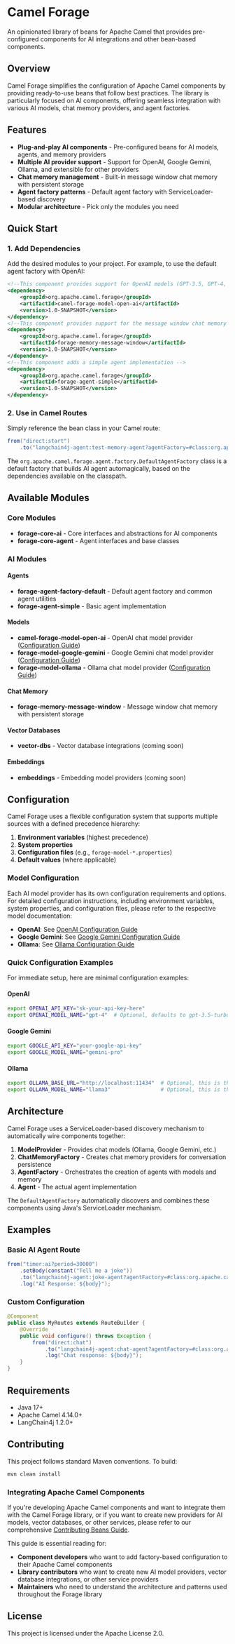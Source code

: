 # Camel Forage

An opinionated library of beans for Apache Camel that provides pre-configured components for AI integrations and other bean-based components.

## Overview

Camel Forage simplifies the configuration of Apache Camel components by providing ready-to-use beans that follow best practices. The library is particularly focused on AI components, offering seamless integration with various AI models, chat memory providers, and agent factories.

## Features

- **Plug-and-play AI components** - Pre-configured beans for AI models, agents, and memory providers
- **Multiple AI provider support** - Support for OpenAI, Google Gemini, Ollama, and extensible for other providers
- **Chat memory management** - Built-in message window chat memory with persistent storage
- **Agent factory patterns** - Default agent factory with ServiceLoader-based discovery
- **Modular architecture** - Pick only the modules you need

## Quick Start

### 1. Add Dependencies

Add the desired modules to your project. For example, to use the default agent factory with OpenAI:

```xml
<!--This component provides support for OpenAI models (GPT-3.5, GPT-4, etc.)-->
<dependency>
    <groupId>org.apache.camel.forage</groupId>
    <artifactId>camel-forage-model-open-ai</artifactId>
    <version>1.0-SNAPSHOT</version>
</dependency>
<!--This component provides support for the message window chat memory -->
<dependency>
    <groupId>org.apache.camel.forage</groupId>
    <artifactId>forage-memory-message-window</artifactId>
    <version>1.0-SNAPSHOT</version>
</dependency>
<!--This component adds a simple agent implementation -->
<dependency>
    <groupId>org.apache.camel.forage</groupId>
    <artifactId>forage-agent-simple</artifactId>
    <version>1.0-SNAPSHOT</version>
</dependency>
```

### 2. Use in Camel Routes

Simply reference the bean class in your Camel route:

```java
from("direct:start")
    .to("langchain4j-agent:test-memory-agent?agentFactory=#class:org.apache.camel.forage.agent.factory.DefaultAgentFactory");
```

The `org.apache.camel.forage.agent.factory.DefaultAgentFactory` class is a default factory that builds AI agent automagically,
based on the dependencies available on the classpath.

## Available Modules

### Core Modules

- **forage-core-ai** - Core interfaces and abstractions for AI components
- **forage-core-agent** - Agent interfaces and base classes

### AI Modules

#### Agents
- **forage-agent-factory-default** - Default agent factory and common agent utilities
- **forage-agent-simple** - Basic agent implementation

#### Models
- **camel-forage-model-open-ai** - OpenAI chat model provider ([Configuration Guide](library/ai/models/chat/camel-forage-model-open-ai/README.md))
- **forage-model-google-gemini** - Google Gemini chat model provider ([Configuration Guide](library/ai/models/chat/forage-model-google-gemini/README.md))
- **forage-model-ollama** - Ollama chat model provider ([Configuration Guide](library/ai/models/chat/forage-model-ollama/README.md))

#### Chat Memory
- **forage-memory-message-window** - Message window chat memory with persistent storage

#### Vector Databases
- **vector-dbs** - Vector database integrations (coming soon)

#### Embeddings
- **embeddings** - Embedding model providers (coming soon)

## Configuration

Camel Forage uses a flexible configuration system that supports multiple sources with a defined precedence hierarchy:

1. **Environment variables** (highest precedence)
2. **System properties** 
3. **Configuration files** (e.g., `forage-model-*.properties`)
4. **Default values** (where applicable)

### Model Configuration

Each AI model provider has its own configuration requirements and options. For detailed configuration instructions, including environment variables, system properties, and configuration files, please refer to the respective model documentation:

- **OpenAI**: See [OpenAI Configuration Guide](library/ai/models/chat/camel-forage-model-open-ai/README.md)
- **Google Gemini**: See [Google Gemini Configuration Guide](library/ai/models/chat/forage-model-google-gemini/README.md)  
- **Ollama**: See [Ollama Configuration Guide](library/ai/models/chat/forage-model-ollama/README.md)

### Quick Configuration Examples

For immediate setup, here are minimal configuration examples:

#### OpenAI
```bash
export OPENAI_API_KEY="sk-your-api-key-here"
export OPENAI_MODEL_NAME="gpt-4"  # Optional, defaults to gpt-3.5-turbo
```

#### Google Gemini
```bash
export GOOGLE_API_KEY="your-google-api-key"
export GOOGLE_MODEL_NAME="gemini-pro"
```

#### Ollama
```bash
export OLLAMA_BASE_URL="http://localhost:11434"  # Optional, this is the default
export OLLAMA_MODEL_NAME="llama3"                # Optional, this is the default
```

## Architecture

Camel Forage uses a ServiceLoader-based discovery mechanism to automatically wire components together:

1. **ModelProvider** - Provides chat models (Ollama, Google Gemini, etc.)
2. **ChatMemoryFactory** - Creates chat memory providers for conversation persistence
3. **AgentFactory** - Orchestrates the creation of agents with models and memory
4. **Agent** - The actual agent implementation

The `DefaultAgentFactory` automatically discovers and combines these components using Java's ServiceLoader mechanism.

## Examples

### Basic AI Agent Route

```java
from("timer:ai?period=30000")
    .setBody(constant("Tell me a joke"))
    .to("langchain4j-agent:joke-agent?agentFactory=#class:org.apache.camel.forage.agent.factory.DefaultAgentFactory")
    .log("AI Response: ${body}");
```

### Custom Configuration

```java
@Component
public class MyRoutes extends RouteBuilder {
    @Override
    public void configure() throws Exception {
        from("direct:chat")
            .to("langchain4j-agent:chat-agent?agentFactory=#class:org.apache.camel.forage.agent.factory.DefaultAgentFactory")
            .log("Chat response: ${body}");
    }
}
```

## Requirements

- Java 17+
- Apache Camel 4.14.0+
- LangChain4j 1.2.0+

## Contributing

This project follows standard Maven conventions. To build:

```bash
mvn clean install
```

### Integrating Apache Camel Components

If you're developing Apache Camel components and want to integrate them with the Camel Forage library, or if you want to create new providers for AI models, vector databases, or other services, please refer to our comprehensive [Contributing Beans Guide](docs/contributing-beans.md).

This guide is essential reading for:
- **Component developers** who want to add factory-based configuration to their Apache Camel components
- **Library contributors** who want to create new AI model providers, vector database integrations, or other service providers
- **Maintainers** who need to understand the architecture and patterns used throughout the Forage library

## License

This project is licensed under the Apache License 2.0.